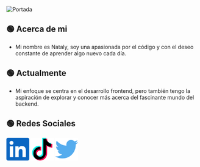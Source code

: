 ![Portada](portada.png)

<center>

</center>

## 🟢 Acerca de mi

- Mi nombre es Nataly, soy una apasionada por el código y con el deseo constante de aprender algo nuevo cada día.

## 🟢 Actualmente

- Mi enfoque se centra en el desarrollo frontend, pero también tengo la aspiración de explorar y conocer más acerca del fascinante mundo del backend.

## 🟢 Redes Sociales

[![](/social-media/linkedin.svg)](https://www.linkedin.com/in/nataly-rojas/)
[![](/social-media/tiktok.svg)](https://www.tiktok.com/@frontendgreen)
[![](/social-media/twitter.svg)](https://twitter.com/natalyrojasdev)

